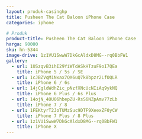```yaml
---
layout: produk-casinghp
title: Pusheen The Cat Baloon iPhone Case
categories: iphone

# Produk
product-title: Pusheen The Cat Baloon iPhone Case
harga: 90000
sku: hn-5344
image-drive: 1z1VU1SwwW7DkGcAldxD8MG--rq0BbFW1
gallery:
  - url: 1USzqvB3ihI29YiWTdASkHTzuF9oI7QEa
    title: iPhone 5 / 5s / SE
  - url: 1cJBZVqM1Nxax7QX6uQ7k8bpzr2LfOQLR
    title: iPhone 6 / 6s
  - url: 14jCgldWdhZic_pNzfXNcUcNIiAq9ykNQ
    title: iPhone 6 Plus / 6s Plus
  - url: 14ojN_4OU06hbepZU-RsS6NZpAmv77zLb
    title: iPhone 7 / 8
  - url: 1FEKtyrT2JoTUMzSuc9DTF9XeexZF0yCW
    title: iPhone 7 Plus / 8 Plus
  - url: 1z1VU1SwwW7DkGcAldxD8MG--rq0BbFW1
    title: iPhone X
---
```

